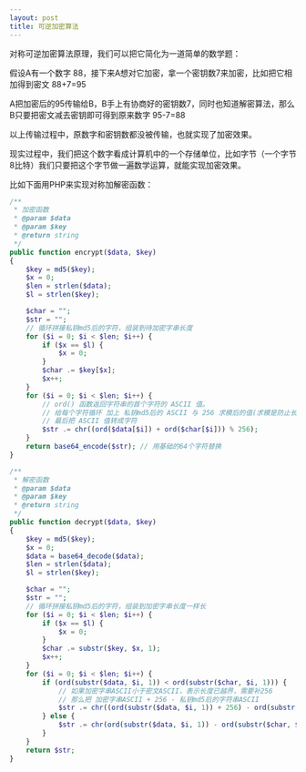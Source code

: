 ```yaml
---
layout: post
title: 可逆加密算法
---
```


对称可逆加密算法原理，我们可以把它简化为一道简单的数学题：

假设A有一个数字 88，接下来A想对它加密，拿一个密钥数7来加密，比如把它相加得到密文 88+7=95

A把加密后的95传输给B，B手上有协商好的密钥数7，同时也知道解密算法，那么B只要把密文减去密钥即可得到原来数字 95-7=88

以上传输过程中，原数字和密钥数都没被传输，也就实现了加密效果。

现实过程中，我们把这个数字看成计算机中的一个存储单位，比如字节（一个字节8比特）我们只要把这个字节做一遍数学运算，就能实现加密效果。

比如下面用PHP来实现对称加解密函数：

```php
/**
 * 加密函数
 * @param $data
 * @param $key
 * @return string
 */
public function encrypt($data, $key)
{
    $key = md5($key);
    $x = 0;
    $len = strlen($data);
    $l = strlen($key);

    $char = "";
    $str = "";
    // 循环拼接私钥md5后的字符，组装到待加密字串长度
    for ($i = 0; $i < $len; $i++) {
        if ($x == $l) {
            $x = 0;
        }
        $char .= $key[$x];
        $x++;
    }
    for ($i = 0; $i < $len; $i++) {
        // ord() 函数返回字符串的首个字符的 ASCII 值。
        // 给每个字符循环 加上 私钥md5后的 ASCII 与 256 求模后的值(求模是防止长度越界，比如中文字符)
        // 最后把 ASCII 值转成字符
        $str .= chr((ord($data[$i]) + ord($char[$i])) % 256);
    }
    return base64_encode($str); // 用基础的64个字符替换
}

/**
 * 解密函数
 * @param $data
 * @param $key
 * @return string
 */
public function decrypt($data, $key)
{
    $key = md5($key);
    $x = 0;
    $data = base64_decode($data);
    $len = strlen($data);
    $l = strlen($key);

    $char = "";
    $str = "";
    // 循环拼接私钥md5后的字符，组装到加密字串长度一样长
    for ($i = 0; $i < $len; $i++) {
        if ($x == $l) {
            $x = 0;
        }
        $char .= substr($key, $x, 1);
        $x++;
    }
    for ($i = 0; $i < $len; $i++) {
        if (ord(substr($data, $i, 1)) < ord(substr($char, $i, 1))) {
            // 如果加密字串ASCII小于密文ASCII，表示长度已越界，需要补256
            // 那么把 加密字串ASCII + 256 - 私钥md5后的字符串ASCII
            $str .= chr((ord(substr($data, $i, 1)) + 256) - ord(substr($char, $i, 1)));
        } else {
            $str .= chr(ord(substr($data, $i, 1)) - ord(substr($char, $i, 1)));
        }
    }
    return $str;
}
```








